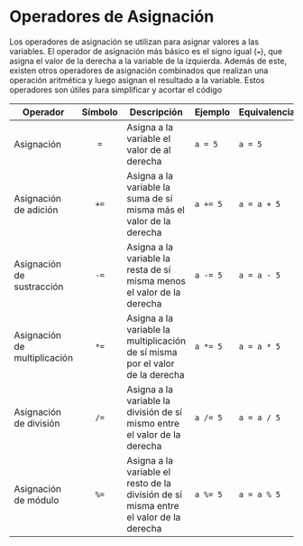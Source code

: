 # Operadores de Asignación

Los operadores de asignación se utilizan para asignar valores a las variables. El operador de asignación más básico es el signo igual (`=`), que asigna el valor de la derecha a la variable de la izquierda. Además de este, existen otros operadores de asignación combinados que realizan una operación aritmética y luego asignan el resultado a la variable. Estos operadores son útiles para simplificar y acortar el código

| Operador                     | Símbolo | Descripción                                                                             | Ejemplo   | Equivalencia |
|------------------------------|:-------:|-----------------------------------------------------------------------------------------|-----------|--------------|
| Asignación                   | `=`     | Asigna a la variable el valor de al derecha                                             | `a = 5`   | `a = 5`      |
| Asignación de adición        | `+=`    | Asigna a la variable la suma de sí misma más el valor de la derecha                     | `a += 5`  | `a = a + 5`  |
| Asignación de sustracción    | `-=`    | Asigna a la variable la resta de sí misma menos el valor de la derecha                  | `a -= 5`  | `a = a - 5`  |
| Asignación de multiplicación | `*=`    | Asigna a la variable la multiplicación de sí misma por el valor de la derecha           | `a *= 5`  | `a = a * 5`  |
| Asignación de división       | `/=`    | Asigna a la variable la división de sí mismo entre el valor de la derecha               | `a /= 5`  | `a = a / 5`  |
| Asignación de módulo         | `%=`    | Asigna a la variable el resto de la división de sí misma entre el valor de la derecha   | `a %= 5`  | `a = a % 5`  |
